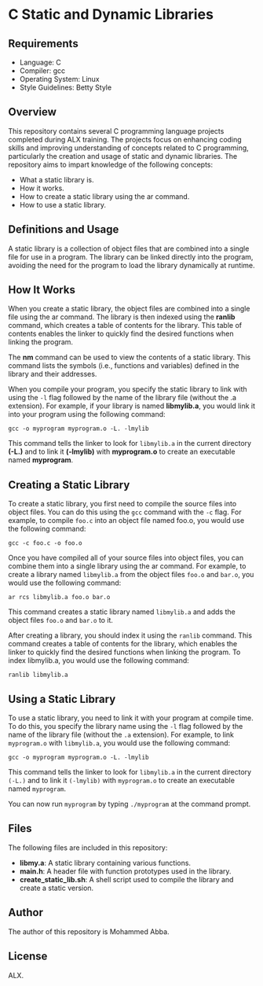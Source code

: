 # C Static and Dynamic Libraries

## Requirements
- Language: C
- Compiler: gcc
- Operating System: Linux
- Style Guidelines: Betty Style

## Overview
This repository contains several C programming language projects completed during ALX training. The projects focus on enhancing coding skills and improving understanding of concepts related to C programming, particularly the creation and usage of static and dynamic libraries.
The repository aims to impart knowledge of the following concepts:


- What a static library is.
- How it works.
- How to create a static library using the ar command.
- How to use a static library.

## Definitions and Usage

A static library is a collection of object files that are combined into a single file for use in a program. The library can be linked directly into the program, avoiding the need for the program to load the library dynamically at runtime.


## How It Works

When you create a static library, the object files are combined into a single file using the ar command. The library is then indexed using the **ranlib** command, which creates a table of contents for the library. This table of contents enables the linker to quickly find the desired functions when linking the program.

The **nm** command can be used to view the contents of a static library. This command lists the symbols (i.e., functions and variables) defined in the library and their addresses.

When you compile your program, you specify the static library to link with using the ``-l`` flag followed by the name of the library file (without the .a extension). For example, if your library is named **libmylib.a**, you would link it into your program using the following command:


```gcc -o myprogram myprogram.o -L. -lmylib```


This command tells the linker to look for ``libmylib.a`` in the current directory **(-L.)** and to link it **(-lmylib)** with **myprogram.o** to create an executable named **myprogram**.


## Creating a Static Library

To create a static library, you first need to compile the source files into object files. You can do this using the ``gcc`` command with the ``-c`` flag. For example, to compile ``foo.c`` into an object file named foo.o, you would use the following command:


```gcc -c foo.c -o foo.o```

Once you have compiled all of your source files into object files, you can combine them into a single library using the ar command. For example, to create a library named `libmylib.a` from the object files `foo.o` and `bar.o`, you would use the following command:


```ar rcs libmylib.a foo.o bar.o```

This command creates a static library named `libmylib.a` and adds the object files `foo.o` and `bar.o` to it.

After creating a library, you should index it using the ``ranlib`` command. This command creates a table of contents for the library, which enables the linker to quickly find the desired functions when linking the program. To index libmylib.a, you would use the following command:


```ranlib libmylib.a```


## Using a Static Library

To use a static library, you need to link it with your program at compile time. To do this, you specify the library name using the `-l` flag followed by the name of the library file (without the `.a` extension). For example, to link `myprogram.o` with `libmylib.a`, you would use the following command:


```gcc -o myprogram myprogram.o -L. -lmylib```

This command tells the linker to look for `libmylib.a` in the current directory `(-L.)` and to link it `(-lmylib)` with `myprogram.o` to create an executable named `myprogram`.

You can now run `myprogram` by typing `./myprogram` at the command prompt.

## Files

The following files are included in this repository:

- **libmy.a**: A static library containing various functions.
- **main.h**: A header file with function prototypes used in the library.
- **create_static_lib.sh**: A shell script used to compile the library and create a static version.

## Author

The author of this repository is Mohammed Abba.

## License

ALX.
